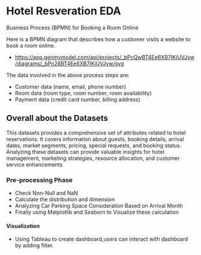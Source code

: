 # Hotel Resveration EDA
Business Process (BPMN) for Booking a Room Online

Here is a BPMN diagram that describes how a customer visits a website to book a room online. 

 - https://app.genmymodel.com/api/projects/_bPcQwBT4Ee6XB7IKjUVJvw/diagrams/_bPn28BT4Ee6XB7IKjUVJvw/svg

The data involved in the above process steps are:
- Customer data (name, email, phone number)
- Room data (room type, room number, room availability)
- Payment data (credit card number, billing address)

## Overall about the Datasets

This datasets provides a comprehensive set of attributes related to hotel reservations. It covers information about 
guests, booking details, arrival dates, market segments, pricing, special requests, and booking status. Analyzing 
these datasets can provide valuable insights for hotel management, marketing strategies, resource allocation, and 
customer service enhancements

### Pre-processing Phase 
- Check Non-Null and NaN
- Calculate the distribution and dimension
- Analyzing Car Parking Space Consideration Based on Arrival Month
- Finally using Matplotlib and Seaborn to Visualize these calculation

#### Visualization 

- Using Tableau to create dashboard,users can interact with dashboard by adding filter.




